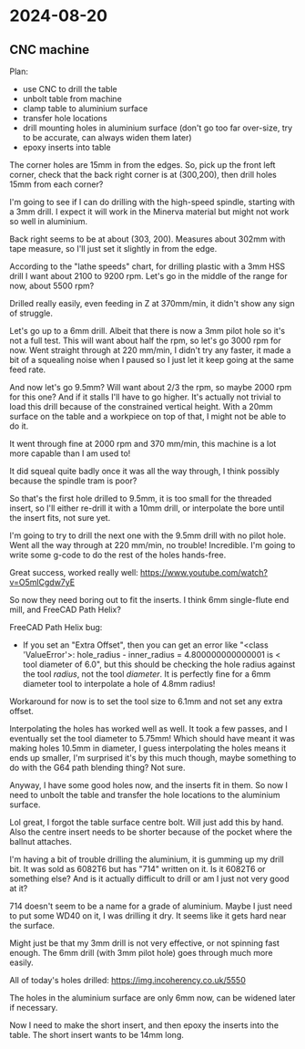 # 2024-08-20

## CNC machine

Plan:

 * use CNC to drill the table
 * unbolt table from machine
 * clamp table to aluminium surface
 * transfer hole locations
 * drill mounting holes in aluminium surface (don't go too far over-size, try to be accurate, can always widen them later)
 * epoxy inserts into table

The corner holes are 15mm in from the edges. So, pick up the front left corner, check
that the back right corner is at (300,200), then drill holes 15mm from each corner?

I'm going to see if I can do drilling with the high-speed spindle, starting with a 3mm drill.
I expect it will work in the Minerva material but might not work so well in aluminium.

Back right seems to be at about (303, 200). Measures about 302mm with tape measure,
so I'll just set it slightly in from the edge.

According to the "lathe speeds" chart, for drilling plastic with a 3mm HSS drill
I want about 2100 to 9200 rpm. Let's go in the middle of the range for now, about 5500 rpm?

Drilled really easily, even feeding in Z at 370mm/min, it didn't show any sign of struggle.

Let's go up to a 6mm drill. Albeit that there is now a 3mm pilot hole so it's not a full
test. This will want about half the rpm, so let's go 3000 rpm for now. Went straight through
at 220 mm/min, I didn't try any faster, it made a bit of a squealing noise when I paused
so I just let it keep going at the same feed rate.

And now let's go 9.5mm? Will want about 2/3 the rpm, so maybe 2000 rpm for this one? And if
it stalls I'll have to go higher. It's actually not trivial to load this drill because
of the constrained vertical height. With a 20mm surface on the table and a workpiece on top
of that, I might not be able to do it.

It went through fine at 2000 rpm and 370 mm/min, this machine is a lot more capable than
I am used to!

It did squeal quite badly once it was all the way through, I think possibly because the
spindle tram is poor?

So that's the first hole drilled to 9.5mm, it is too small for the threaded insert, so I'll
either re-drill it with a 10mm drill, or interpolate the bore until the insert fits, not
sure yet.

I'm going to try to drill the next one with the 9.5mm drill with no pilot hole. Went
all the way through at 220 mm/min, no trouble! Incredible. I'm going to write
some g-code to do the rest of the holes hands-free.

Great success, worked really well: https://www.youtube.com/watch?v=O5mlCgdw7yE

So now they need boring out to fit the inserts. I think 6mm single-flute end mill,
and FreeCAD Path Helix?

FreeCAD Path Helix bug:

 * If you set an "Extra Offset", then you can get an error like "<class 'ValueError'>: hole_radius - inner_radius = 4.800000000000001 is < tool diameter of 6.0", but this should be checking the hole radius against the tool *radius*, not the tool *diameter*. It is perfectly fine for a 6mm diameter tool to interpolate a hole of 4.8mm radius!

Workaround for now is to set the tool size to 6.1mm and not set any extra offset.

Interpolating the holes has worked well as well. It took a few passes, and I eventually
set the tool diameter to 5.75mm! Which should have meant it was making holes 10.5mm
in diameter, I guess interpolating the holes means it ends up smaller, I'm surprised it's
by this much though, maybe something to do with the G64 path blending thing? Not sure.

Anyway, I have some good holes now, and the inserts fit in them. So now I need
to unbolt the table and transfer the hole locations to the aluminium surface.

Lol great, I forgot the table surface centre bolt. Will just add this by hand. Also
the centre insert needs to be shorter because of the pocket where the ballnut attaches.

I'm having a bit of trouble drilling the aluminium, it is gumming up my drill bit. It was
sold as 6082T6 but has "714" written on it. Is it 6082T6 or something else? And is it
actually difficult to drill or am I just not very good at it?

714 doesn't seem to be a name for a grade of aluminium. Maybe I just need to put some WD40
on it, I was drilling it dry. It seems like it gets hard near the surface.

Might just be that my 3mm drill is not very effective, or not spinning fast enough. The 6mm
drill (with 3mm pilot hole) goes through much more easily.

All of today's holes drilled: https://img.incoherency.co.uk/5550

The holes in the aluminium surface are only 6mm now, can be widened later if necessary.

Now I need to make the short insert, and then epoxy the inserts into the table. The short
insert wants to be 14mm long.
